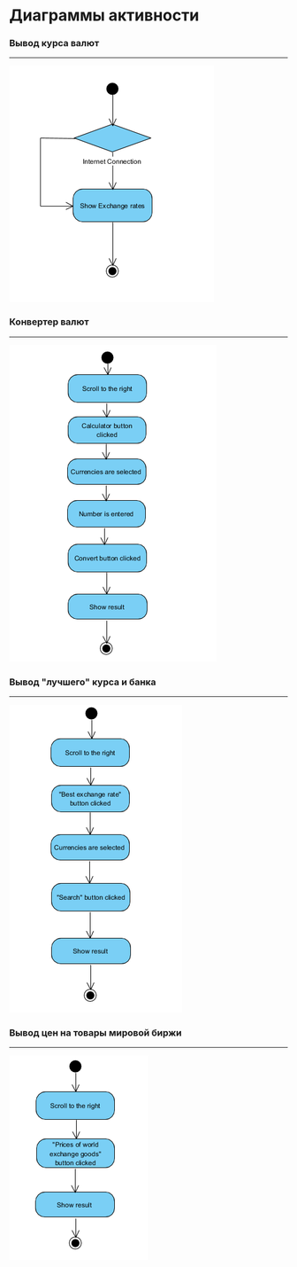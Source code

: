 # Диаграммы активности

### Вывод курса валют
---

![1](../Activity/ExchangeRates.png)

### Конвертер валют
---

![2](../Activity/Calculator.png)

### Вывод "лучшего" курса и банка 
---

![3](../Activity/BestExchangeRate.png)

### Вывод цен на товары мировой биржи  
---

![4](../Activity/WorldExchange.png)

